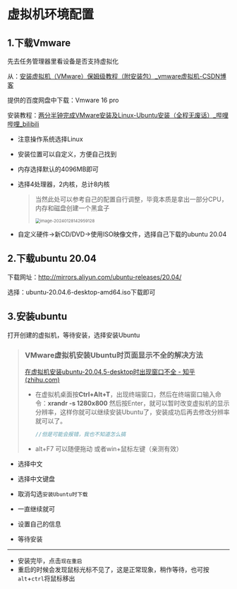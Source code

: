 # 虚拟机环境配置

## 1.下载Vmware

先去任务管理器里看设备是否支持虚拟化

从：[安装虚拟机（VMware）保姆级教程（附安装包）_vmware虚拟机-CSDN博客](https://blog.csdn.net/weixin_74195551/article/details/127288338)

提供的百度网盘中下载：Vmware 16 pro

安装教程：[两分半钟完成VMware安装及Linux-Ubuntu安装（全程无废话）_哔哩哔哩_bilibili](https://www.bilibili.com/video/BV1W34y1k7ge/?spm_id_from=333.337.top_right_bar_window_history.content.click&vd_source=4949bc7ab431a998baa65c9975096829)

- 注意操作系统选择Linux

- 安装位置可以自定义，方便自己找到

- 内存选择默认的4096MB即可

- 选择4处理器，2内核，总计8内核

	> 当然此处可以参考自己的配置自行调整，毕竟本质是拿出一部分CPU，内存和磁盘创建一个黑盒子
	>
	> <img src="C:\Users\杨宸楷\AppData\Roaming\Typora\typora-user-images\image-20240128142959128.png" alt="image-20240128142959128" style="zoom: 67%;" />

- 自定义硬件->新CD/DVD->使用ISO映像文件，选择自己下载的ubuntu 20.04

## 2.下载ubuntu 20.04

下载网址：http://mirrors.aliyun.com/ubuntu-releases/20.04/

选择：ubuntu-20.04.6-desktop-amd64.iso下载即可

## 3.安装ubuntu

打开创建的虚拟机，等待安装，选择安装Ubuntu

> ### VMware虚拟机安装Ubuntu时页面显示不全的解决方法
>
> [在虚拟机安装ubuntu-20.04.5-desktop时出现窗口不全 - 知乎 (zhihu.com)](https://zhuanlan.zhihu.com/p/567333248)
>
> - 在虚拟机桌面按**Ctrl+Alt+T**，出现终端窗口，然后在终端窗口输入命令：**xrandr -s 1280x800** 然后按Enter，就可以暂时改变虚拟机的显示分辨率，这样你就可以继续安装Ubuntu了，安装成功后再去修改分辨率就可以了。
>
> 	```c++
> 	//但是可能会报错，我也不知道怎么搞
> 	```
>
> - alt+F7 可以随便拖动 或者win+鼠标左键（亲测有效）

- 选择中文
- 选择中文键盘
- 取消勾选`安装Ubuntu时下载`
- 一直继续就可

- 设置自己的信息
- 等待安装

---

- 安装完毕，点击`现在重启`
- 重启的时候会发现鼠标光标不见了，这是正常现象，稍作等待，也可按`alt`+`ctrl`将鼠标移出

